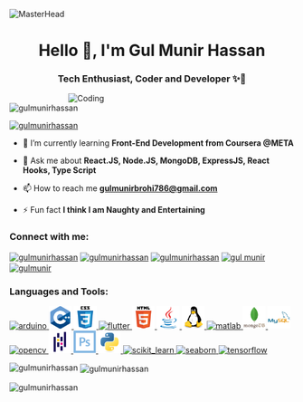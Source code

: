 ![MasterHead](https://bcuassets.blob.core.windows.net/img/big-data-analytics-banner-image-131934029945360761.jpg)
<h1 align="center">Hello 👋, I'm Gul Munir Hassan</h1>
<h3 align="center">Tech Enthusiast, Coder and Developer ✨👻</h3>
<img align="right" alt="Coding" width="400" src="[[https://camo.githubusercontent.com/cae12fddd9d6982901d82580bdf321d81fb299141098ca1c2d4891870827bf17/68747470733a2f2f6d69726f2e6d656469756d2e636f6d2f6d61782f313336302f302a37513379765349765f7430696f4a2d5a2e676966](https://encrypted-tbn0.gstatic.com/images?q=tbn:ANd9GcQZnWfimxYx27mwBm0SoTETwN5aMbv9heA-gN9WUjaFEQ&s)]([https://www.businessofapps.com/wp-content/uploads/2020/08/zymr8_steps_the_mobile_app_dev_lifecycle_cover.jpg](https://www.businessofapps.com/wp-content/uploads/2020/08/zymr8_steps_the_mobile_app_dev_lifecycle_cover.jpg))">

<p align="left"> <img src="https://komarev.com/ghpvc/?username=gulmunirhassan&label=Profile%20views&color=0e75b6&style=flat" alt="gulmunirhassan" /> </p>

<p align="left"> <a href="https://twitter.com/gulmunirhassan" target="blank"><img src="https://img.shields.io/twitter/follow/gulmunirhassan?logo=twitter&style=for-the-badge" alt="gulmunirhassan" /></a> </p>

- 🌱 I’m currently learning **Front-End Development from Coursera @META**

- 💬 Ask me about **React.JS, Node.JS, MongoDB, ExpressJS, React Hooks, Type Script**

- 📫 How to reach me **gulmunirbrohi786@gmail.com**

- ⚡ Fun fact **I think I am Naughty and Entertaining**

<h3 align="left">Connect with me:</h3>
<p align="left">
<a href="https://twitter.com/GulMunirHassan" target="blank"><img align="center" src="https://raw.githubusercontent.com/rahuldkjain/github-profile-readme-generator/master/src/images/icons/Social/twitter.svg" alt="gulmunirhassan" height="30" width="40" /></a>
<a href="https://www.linkedin.com/in/gul-munir-hassan-688590209/" target="blank"><img align="center" src="https://raw.githubusercontent.com/rahuldkjain/github-profile-readme-generator/master/src/images/icons/Social/linked-in-alt.svg" alt="gulmunirhassan" height="30" width="40" /></a>
<a href="https://www.kaggle.com/gulmunir" target="blank"><img align="center" src="https://raw.githubusercontent.com/rahuldkjain/github-profile-readme-generator/master/src/images/icons/Social/kaggle.svg" alt="gulmunirhassan" height="30" width="40" /></a>
<a href="https://www.facebook.com/gulmunirhassan" target="blank"><img align="center" src="https://raw.githubusercontent.com/rahuldkjain/github-profile-readme-generator/master/src/images/icons/Social/facebook.svg" alt="gul munir" height="30" width="40" /></a>
<a href="https://www.instagram.com/gulmunirbrohi/" target="blank"><img align="center" src="https://raw.githubusercontent.com/rahuldkjain/github-profile-readme-generator/master/src/images/icons/Social/instagram.svg" alt="gulmunir" height="30" width="40" /></a>
</p>

<h3 align="left">Languages and Tools:</h3>
<p align="left"> <a href="https://www.arduino.cc/" target="_blank" rel="noreferrer"> <img src="https://cdn.worldvectorlogo.com/logos/arduino-1.svg" alt="arduino" width="40" height="40"/> </a> <a href="https://www.w3schools.com/cpp/" target="_blank" rel="noreferrer"> <img src="https://raw.githubusercontent.com/devicons/devicon/master/icons/cplusplus/cplusplus-original.svg" alt="cplusplus" width="40" height="40"/> </a> <a href="https://www.w3schools.com/css/" target="_blank" rel="noreferrer"> <img src="https://raw.githubusercontent.com/devicons/devicon/master/icons/css3/css3-original-wordmark.svg" alt="css3" width="40" height="40"/> </a> <a href="https://flutter.dev" target="_blank" rel="noreferrer"> <img src="https://www.vectorlogo.zone/logos/flutterio/flutterio-icon.svg" alt="flutter" width="40" height="40"/> </a> <a href="https://www.w3.org/html/" target="_blank" rel="noreferrer"> <img src="https://raw.githubusercontent.com/devicons/devicon/master/icons/html5/html5-original-wordmark.svg" alt="html5" width="40" height="40"/> </a> <a href="https://www.java.com" target="_blank" rel="noreferrer"> <img src="https://raw.githubusercontent.com/devicons/devicon/master/icons/java/java-original.svg" alt="java" width="40" height="40"/> </a> <a href="https://www.linux.org/" target="_blank" rel="noreferrer"> <img src="https://raw.githubusercontent.com/devicons/devicon/master/icons/linux/linux-original.svg" alt="linux" width="40" height="40"/> </a> <a href="https://www.mathworks.com/" target="_blank" rel="noreferrer"> <img src="https://upload.wikimedia.org/wikipedia/commons/2/21/Matlab_Logo.png" alt="matlab" width="40" height="40"/> </a> <a href="https://www.mongodb.com/" target="_blank" rel="noreferrer"> <img src="https://raw.githubusercontent.com/devicons/devicon/master/icons/mongodb/mongodb-original-wordmark.svg" alt="mongodb" width="40" height="40"/> </a> <a href="https://www.mysql.com/" target="_blank" rel="noreferrer"> <img src="https://raw.githubusercontent.com/devicons/devicon/master/icons/mysql/mysql-original-wordmark.svg" alt="mysql" width="40" height="40"/> </a> <a href="https://opencv.org/" target="_blank" rel="noreferrer"> <img src="https://www.vectorlogo.zone/logos/opencv/opencv-icon.svg" alt="opencv" width="40" height="40"/> </a> <a href="https://pandas.pydata.org/" target="_blank" rel="noreferrer"> <img src="https://raw.githubusercontent.com/devicons/devicon/2ae2a900d2f041da66e950e4d48052658d850630/icons/pandas/pandas-original.svg" alt="pandas" width="40" height="40"/> </a> <a href="https://www.photoshop.com/en" target="_blank" rel="noreferrer"> <img src="https://raw.githubusercontent.com/devicons/devicon/master/icons/photoshop/photoshop-line.svg" alt="photoshop" width="40" height="40"/> </a> <a href="https://www.python.org" target="_blank" rel="noreferrer"> <img src="https://raw.githubusercontent.com/devicons/devicon/master/icons/python/python-original.svg" alt="python" width="40" height="40"/> </a> <a href="https://scikit-learn.org/" target="_blank" rel="noreferrer"> <img src="https://upload.wikimedia.org/wikipedia/commons/0/05/Scikit_learn_logo_small.svg" alt="scikit_learn" width="40" height="40"/> </a> <a href="https://seaborn.pydata.org/" target="_blank" rel="noreferrer"> <img src="https://seaborn.pydata.org/_images/logo-mark-lightbg.svg" alt="seaborn" width="40" height="40"/> </a> <a href="https://www.tensorflow.org" target="_blank" rel="noreferrer"> <img src="https://www.vectorlogo.zone/logos/tensorflow/tensorflow-icon.svg" alt="tensorflow" width="40" height="40"/> </a> </p>

<p><img align="left" src="https://github-readme-stats.vercel.app/api/top-langs?username=gulmunirhassan&show_icons=true&locale=en&layout=compact" alt="gulmunirhassan" /></p>

<p>&nbsp;<img align="center" src="https://github-readme-stats.vercel.app/api?username=gulmunirhassan&show_icons=true&locale=en" alt="gulmunirhassan" /></p>

<p><img align="center" src="https://github-readme-streak-stats.herokuapp.com/?user=gulmunirhassan&" alt="gulmunirhassan" /></p>
